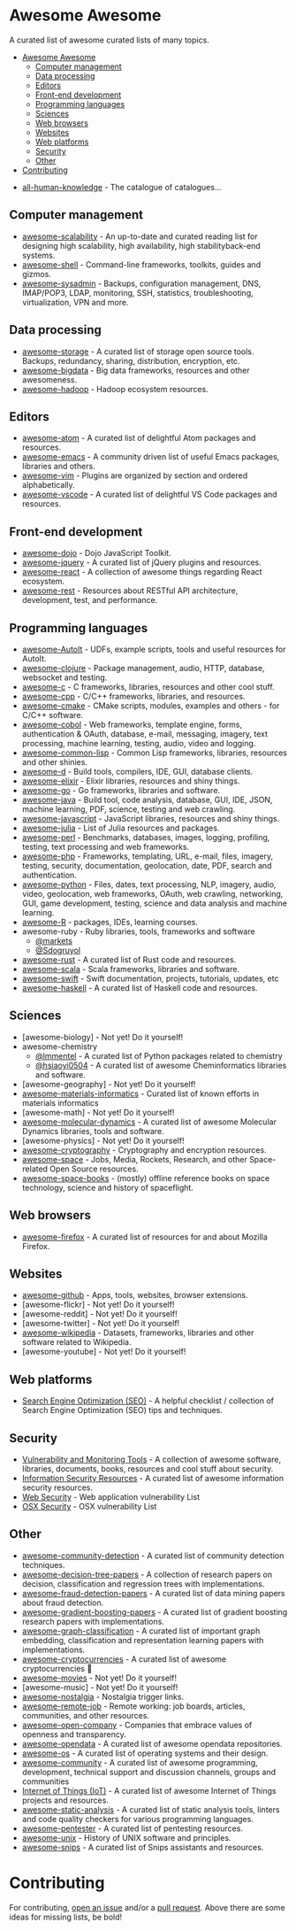 # Awesome Awesome

A curated list of awesome curated lists of many topics.

- [Awesome Awesome](#awesome-awesome)
    - [Computer management](#computer-management)
    - [Data processing](#data-processing)
    - [Editors](#editors)
    - [Front-end development](#front-end-development)
    - [Programming languages](#programming-languages)
    - [Sciences](#sciences)
    - [Web browsers](#web-browsers)
    - [Websites](#websites)
    - [Web platforms](#web-platforms)
    - [Security](#security)
    - [Other](#other)
- [Contributing](#contributing)

* [all-human-knowledge](https://github.com/emijrp/all-human-knowledge) - The catalogue of catalogues...

## Computer management

* [awesome-scalability](https://github.com/binhnguyennus/awesome-scalability) - An up-to-date and curated reading list for designing high scalability, high availability, high stabilityback-end systems.
* [awesome-shell](https://github.com/alebcay/awesome-shell) - Command-line frameworks, toolkits, guides and gizmos.
* [awesome-sysadmin](https://github.com/kahun/awesome-sysadmin) - Backups, configuration management, DNS, IMAP/POP3, LDAP, monitoring, SSH, statistics, troubleshooting, virtualization, VPN and more.

## Data processing

* [awesome-storage](https://github.com/okhosting/awesome-storage/) - A curated list of storage open source tools. Backups, redundancy, sharing, distribution, encryption, etc.
* [awesome-bigdata](https://github.com/onurakpolat/awesome-bigdata) - Big data frameworks, resources and other awesomeness.
* [awesome-hadoop](https://github.com/youngwookim/awesome-hadoop) - Hadoop ecosystem resources.

## Editors

* [awesome-atom](https://github.com/mehcode/awesome-atom) - A curated list of delightful Atom packages and resources.
* [awesome-emacs](https://github.com/emacs-tw/awesome-emacs) - A community driven list of useful Emacs packages, libraries and others.
* [awesome-vim](https://github.com/akrawchyk/awesome-vim) - Plugins are organized by section and ordered alphabetically.
* [awesome-vscode](https://github.com/viatsko/awesome-vscode) - A curated list of delightful VS Code packages and resources.

## Front-end development

* [awesome-dojo](https://github.com/petk/awesome-dojo) - Dojo JavaScript Toolkit.
* [awesome-jquery](https://github.com/petk/awesome-jquery) - A curated list of jQuery plugins and resources.
* [awesome-react](https://github.com/enaqx/awesome-react) - A collection of awesome things regarding React ecosystem.
* [awesome-rest](https://github.com/marmelab/awesome-rest) - Resources about RESTful API architecture, development, test, and performance.

## Programming languages

* [awesome-AutoIt](https://github.com/J2TeaM/awesome-AutoIt) - UDFs, example scripts, tools and useful resources for AutoIt.
* [awesome-clojure](https://github.com/razum2um/awesome-clojure) - Package management, audio, HTTP, database, websocket and testing.
* [awesome-c](https://notabug.org/koz.ross/awesome-c) - C frameworks, libraries, resources and other cool stuff.
* [awesome-cpp](https://github.com/fffaraz/awesome-cpp) - C/C++ frameworks, libraries, and resources.
* [awesome-cmake](https://github.com/onqtam/awesome-cmake) - CMake scripts, modules, examples and others - for C/C++ software.
* [awesome-cobol](https://github.com/mickaelandrieu/awesome-cobol) - Web frameworks, template engine, forms, authentication & OAuth, database, e-mail, messaging, imagery, text processing, machine learning, testing, audio, video and logging.
* [awesome-common-lisp](https://github.com/kozross/awesome-cl) - Common Lisp frameworks, libraries, resources and other shinies.
* [awesome-d](https://github.com/zhaopuming/awesome-d) - Build tools, compilers, IDE, GUI, database clients.
* [awesome-elixir](https://github.com/h4cc/awesome-elixir) - Elixir libraries, resources and shiny things.
* [awesome-go](https://github.com/avelino/awesome-go) - Go frameworks, libraries and software.
* [awesome-java](https://github.com/akullpp/awesome-java) - Build tool, code analysis, database, GUI, IDE, JSON, machine learning, PDF, science, testing and web crawling.
* [awesome-javascript](https://github.com/sorrycc/awesome-javascript) - JavaScript libraries, resources and shiny things.
* [awesome-julia](https://github.com/melvin0008/awesome-julia) - List of Julia resources and packages.
* [awesome-perl](https://github.com/mackee/awesome-perl) - Benchmarks, databases, images, logging, profiling, testing, text processing and web frameworks.
* [awesome-php](https://github.com/ziadoz/awesome-php) - Frameworks, templating, URL, e-mail, files, imagery, testing, security, documentation, geolocation, date, PDF, search and authentication.
* [awesome-python](https://github.com/vinta/awesome-python) - Files, dates, text processing, NLP, imagery, audio, video, geolocation, web frameworks, OAuth, web crawling, networking, GUI, game development, testing, science and data analysis and machine learning.
* [awesome-R](https://github.com/qinwf/awesome-R) - packages, IDEs, learning courses.
* awesome-ruby - Ruby libraries, tools, frameworks and software
    - [@markets](https://github.com/markets/awesome-ruby)
    - [@Sdogruyol](https://github.com/Sdogruyol/awesome-ruby)
* [awesome-rust](https://github.com/kud1ing/awesome-rust) - A curated list of Rust code and resources.
* [awesome-scala](https://github.com/lauris/awesome-scala) - Scala frameworks, libraries and software.
* [awesome-swift](https://awesome-swift.zeef.com/robin.eggenkamp) - Swift documentation, projects, tutorials, updates, etc
* [awesome-haskell](https://github.com/krispo/awesome-haskell) - A curated list of Haskell code and resources.

## Sciences

* [awesome-biology] - Not yet! Do it yourself!
* awesome-chemistry
    - [@lmmentel](https://github.com/lmmentel/awesome-python-chemistry) - A curated list of Python packages related to chemistry
    - [@hsiaoyi0504](https://github.com/hsiaoyi0504/awesome-cheminformatics) - A curated list of awesome Cheminformatics libraries and software.
* [awesome-geography] - Not yet! Do it yourself!
* [awesome-materials-informatics](https://github.com/tilde-lab/awesome-materials-informatics) - Curated list of known efforts in materials informatics
* [awesome-math] - Not yet! Do it yourself!
* [awesome-molecular-dynamics](https://github.com/ipudu/awesome-molecular-dynamics) - A curated list of awesome Molecular Dynamics libraries, tools and software. 
* [awesome-physics] - Not yet! Do it yourself!
* [awesome-cryptography](https://github.com/sobolevn/awesome-cryptography) - Cryptography and encryption resources.
* [awesome-space](https://github.com/elburz/awesome-space) - Jobs, Media, Rockets, Research, and other Space-related Open Source resources.
* [awesome-space-books](https://github.com/Hunter-Github/awesome-space-books) - (mostly) offline reference books on space technology, science and history of spaceflight.

## Web browsers

* [awesome-firefox](https://github.com/Hunter-Github/awesome-firefox) - A curated list of resources for and about Mozilla Firefox.

## Websites

* [awesome-github](https://github.com/Kikobeats/awesome-github) - Apps, tools, websites, browser extensions.
* [awesome-flickr] - Not yet! Do it yourself!
* [awesome-reddit] - Not yet! Do it yourself!
* [awesome-twitter] - Not yet! Do it yourself!
* [awesome-wikipedia](https://github.com/emijrp/awesome-wikipedia) - Datasets, frameworks, libraries and other software related to Wikipedia.
* [awesome-youtube] - Not yet! Do it yourself!

## Web platforms

* [Search Engine Optimization (SEO)](https://github.com/marcobiedermann/search-engine-optimization) - A helpful checklist / collection of Search Engine Optimization (SEO) tips and techniques.

## Security

* [Vulnerability and Monitoring Tools](https://github.com/sbilly/awesome-security) - A collection of awesome software, libraries, documents, books, resources and cool stuff about security.
* [Information Security Resources](https://github.com/onlurking/awesome-infosec) - A curated list of awesome information security resources.
* [Web Security](https://github.com/qazbnm456/awesome-web-security) - Web application vulnerability List
* [OSX Security](https://github.com/kai5263499/osx-security-awesome) - OSX vulnerability List

## Other
* [awesome-community-detection](https://github.com/benedekrozemberczki/awesome-community-detection) - A curated list of community detection techniques.
* [awesome-decision-tree-papers](https://github.com/benedekrozemberczki/awesome-decision-tree-papers) - A collection of research papers on decision, classification and regression trees with implementations. 
* [awesome-fraud-detection-papers](https://github.com/benedekrozemberczki/awesome-fraud-detection-papers) - A curated list of data mining papers about fraud detection. 
* [awesome-gradient-boosting-papers](https://github.com/benedekrozemberczki/awesome-gradient-boosting-papers) - A curated list of gradient boosting research papers with implementations.
* [awesome-graph-classification](https://github.com/benedekrozemberczki/awesome-graph-classification) - A curated list of important graph embedding, classification and representation learning papers with implementations.
* [awesome-cryptocurrencies](https://github.com/kasketis/awesome-cryptocurrencies) - A curated list of awesome cryptocurrencies 🎩
* [awesome-movies](https://github.com/emijrp/awesome-movies) - Not yet! Do it yourself!
* [awesome-music] - Not yet! Do it yourself!
* [awesome-nostalgia](https://github.com/emijrp/awesome-nostalgia) - Nostalgia trigger links.
* [awesome-remote-job](https://github.com/lukasz-madon/awesome-remote-job) - Remote working: job boards, articles, communities, and other resources.
* [awesome-open-company](https://github.com/waldyrious/awesome-open-company) - Companies that embrace values of openness and transparency.
* [awesome-opendata](https://github.com/emijrp/awesome-opendata) - A curated list of awesome opendata repositories.
* [awesome-os](https://github.com/jubalh/awesome-os) - A curated list of operating systems and their design.
* [awesome-community](https://github.com/petk/awesome-community) - A curated list of awesome programming, development, technical support and discussion channels, groups and communities
* [Internet of Things (IoT)](https://github.com/HQarroum/awesome-iot) - A curated list of awesome Internet of Things projects and resources.
* [awesome-static-analysis](https://github.com/mre/awesome-static-analysis/) - A curated list of static analysis tools, linters and code quality checkers for various programming languages.
* [awesome-pentester](https://github.com/m1guelpf/awesome-pentester) - A curated list of pentesting resources.
* [awesome-unix](https://github.com/sirredbeard/Awesome-UNIX) - History of UNIX software and principles.
* [awesome-snips](https://github.com/snipsco/awesome-snips) - A curated list of Snips assistants and resources.

# Contributing

For contributing, [open an issue](https://github.com/emijrp/awesome-awesome/issues) and/or a [pull request](https://github.com/emijrp/awesome-awesome/pulls). Above there are some ideas for missing lists, be bold!
